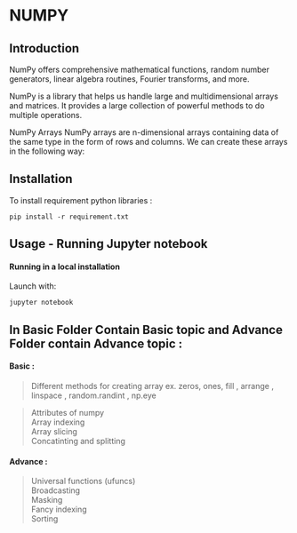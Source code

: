 # NUMPY

## Introduction

NumPy offers comprehensive mathematical functions, random number generators, linear algebra routines, Fourier transforms, and more.

NumPy is a library that helps us handle large and multidimensional arrays and matrices. It provides a large collection of powerful methods to do multiple operations.

NumPy Arrays NumPy arrays are n-dimensional arrays containing data of the same type in the form of rows and columns. We can create these arrays in the following way:

## Installation

To install requirement python libraries :

```
pip install -r requirement.txt
```


## Usage - Running Jupyter notebook

#### Running in a local installation

Launch with:

``` 
jupyter notebook
```

## In Basic Folder Contain Basic topic and Advance Folder contain Advance topic :

#### Basic :

> Different methods for creating array ex. zeros, ones, fill , arrange , linspace , random.randint , np.eye

> Attributes of numpy <br>
> Array indexing <br>
> Array slicing <br>
> Concatinting and splitting <br>


#### Advance :

> Universal functions (ufuncs) <br>
> Broadcasting <br>
> Masking <br>
> Fancy indexing <br>
> Sorting <br>

